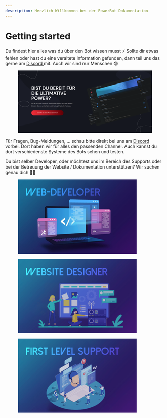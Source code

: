 ```yaml
---
description: Herzlich Willkommen bei der PowerBot Dokumentation
---
```


# Getting started

Du findest hier alles was du über den Bot wissen musst :zap: Sollte dir etwas fehlen oder hast du eine veraltete Information gefunden, dann teil uns das gerne am [Discord ](https://discord.pwr.lol)mit. Auch wir sind nur Menschen :sunglasses:

<figure><img src=".gitbook/assets/powerbot_social.png" alt=""><figcaption></figcaption></figure>

Für Fragen, Bug-Meldungen, ... schau bitte direkt bei uns am  [Discord ](https://discord.pwr.lol)vorbei. Dort haben wir für alles den passenden Channel. Auch kannst du dort verschiedenste Systeme des Bots sehen und testen.



Du bist selber Developer, oder möchtest uns im Bereich des Supports oder bei der Betreuung der Website / Dokumentation unterstützen? Wir suchen genau dich :astronaut:

<div data-full-width="true">

<figure><img src=".gitbook/assets/webdeveloper_hover.png" alt="" width="375"><figcaption></figcaption></figure>

 

<figure><img src=".gitbook/assets/website_designer_hover.png" alt="" width="375"><figcaption></figcaption></figure>

 

<figure><img src=".gitbook/assets/support_hover.png" alt="" width="375"><figcaption></figcaption></figure>

</div>
